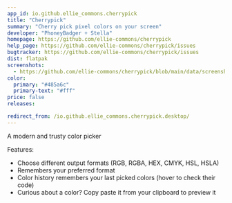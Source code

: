 ```yaml
---
app_id: io.github.ellie_commons.cherrypick
title: "Cherrypick"
summary: "Cherry pick pixel colors on your screen"
developer: "PhoneyBadger + Stella"
homepage: https://github.com/ellie-commons/cherrypick
help_page: https://github.com/ellie-commons/cherrypick/issues
bugtracker: https://github.com/ellie-commons/cherrypick/issues
dist: flatpak
screenshots:
  - https://github.com/ellie-commons/cherrypick/blob/main/data/screenshots/window-light.png?raw=true
color:
  primary: "#485a6c"
  primary-text: "#fff"
price: false
releases:

redirect_from: /io.github.ellie_commons.cherrypick.desktop/
---
```


<p>A modern and trusty color picker</p>
<p>Features:</p>
<ul>
<li>Choose different output formats (RGB, RGBA, HEX, CMYK, HSL, HSLA)</li>
<li>Remembers your preferred format</li>
<li>Color history remembers your last picked colors (hover to check their code)</li>
<li>Curious about a color? Copy paste it from your clipboard to preview it</li>
</ul>